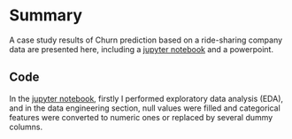 # Summary
A case study results of Churn prediction based on a ride-sharing company data are presented here, including a [jupyter notebook](./case_study.ipynb) and a powerpoint.
## Code 
In the [jupyter notebook](./case_study.ipynb), firstly I performed exploratory data analysis (EDA), and in the data engineering section, null values were filled and categorical features were converted to numeric ones or replaced by several dummy columns. 
